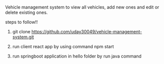 Vehicle management system to view all vehicles, add new ones and edit or delete existing ones.

steps to follow!!

1. git clone https://github.com/uday30049/vehicle-management-system.git

2. run client react app by using command npm start

3. run springboot application  in hello folder by run java command 



